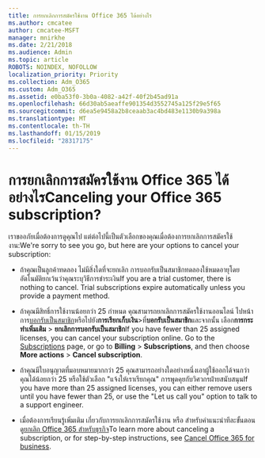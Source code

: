 ```yaml
---
title: การยกเลิกการสมัครใช้งาน Office 365 ได้อย่างไร
ms.author: cmcatee
author: cmcatee-MSFT
manager: mnirkhe
ms.date: 2/21/2018
ms.audience: Admin
ms.topic: article
ROBOTS: NOINDEX, NOFOLLOW
localization_priority: Priority
ms.collection: Adm_O365
ms.custom: Adm_O365
ms.assetid: e0ba53f0-3b0a-4082-a42f-40f2b45ad91a
ms.openlocfilehash: 66d30ab5aeaffe901354d3552745a125f29e5f65
ms.sourcegitcommit: d6ea5e9458a2b8ceaab3ac4bd483e1130b9a398a
ms.translationtype: MT
ms.contentlocale: th-TH
ms.lasthandoff: 01/15/2019
ms.locfileid: "28317175"
---
```

# <a name="canceling-your-office-365-subscription"></a><span data-ttu-id="f1568-102">การยกเลิกการสมัครใช้งาน Office 365 ได้อย่างไร</span><span class="sxs-lookup"><span data-stu-id="f1568-102">Canceling your Office 365 subscription?</span></span>

<span data-ttu-id="f1568-103">เราขออภัยเมื่อต้องการดูคุณไป แต่ต่อไปนี้เป็นตัวเลือกของคุณเมื่อต้องการยกเลิกการสมัครใช้งาน:</span><span class="sxs-lookup"><span data-stu-id="f1568-103">We're sorry to see you go, but here are your options to cancel your subscription:</span></span>
  
- <span data-ttu-id="f1568-p101">ถ้าคุณเป็นลูกค้าทดลอง ไม่มีสิ่งใดที่จะยกเลิก การบอกรับเป็นสมาชิกทดลองใช้หมดอายุโดยอัตโนมัติยกเว้นว่าคุณระบุวิธีการชำระเงิน</span><span class="sxs-lookup"><span data-stu-id="f1568-p101">If you are a trial customer, there is nothing to cancel. Trial subscriptions expire automatically unless you provide a payment method.</span></span>
    
- <span data-ttu-id="f1568-p102">ถ้าคุณมีสิทธิ์การใช้งานน้อยกว่า 25 กำหนด คุณสามารถยกเลิกการสมัครใช้งานออนไลน์ ไปหน้าการ[บอกรับเป็นสมาชิก](https://go.microsoft.com/fwlink/p/?linkid=842054)หรือไปยัง**การเรียกเก็บเงิน**\>ที่**บอกรับเป็นสมาชิก**และจากนั้น เลือก**การกระทำเพิ่มเติม** \> **ยกเลิกการบอกรับเป็นสมาชิก**</span><span class="sxs-lookup"><span data-stu-id="f1568-p102">If you have fewer than 25 assigned licenses, you can cancel your subscription online. Go to the [Subscriptions](https://go.microsoft.com/fwlink/p/?linkid=842054) page, or go to **Billing** \> **Subscriptions**, and then choose **More actions** \> **Cancel subscription**.</span></span>
    
- <span data-ttu-id="f1568-108">ถ้าคุณมีใบอนุญาตที่มอบหมายมากกว่า 25 คุณสามารถอย่างใดอย่างหนึ่งเอาผู้ใช้ออกได้จนกว่าคุณได้น้อยกว่า 25 หรือใช้ตัวเลือก "แจ้งให้เราเรียกคุณ" การพูดคุยกับวิศวกรฝ่ายสนับสนุน</span><span class="sxs-lookup"><span data-stu-id="f1568-108">If you have more than 25 assigned licenses, you can either remove users until you have fewer than 25, or use the "Let us call you" option to talk to a support engineer.</span></span>
    
- <span data-ttu-id="f1568-109">เมื่อต้องการเรียนรู้เพิ่มเติม เกี่ยวกับการยกเลิกการสมัครใช้งาน หรือ สำหรับคำแนะนำทีละขั้นตอน ดู[ยกเลิก Office 365 สำหรับธุรกิจ](https://support.office.com/article/b1bc0bef-4608-4601-813a-cdd9f746709a)</span><span class="sxs-lookup"><span data-stu-id="f1568-109">To learn more about canceling a subscription, or for step-by-step instructions, see [Cancel Office 365 for business](https://support.office.com/article/b1bc0bef-4608-4601-813a-cdd9f746709a).</span></span>
    

